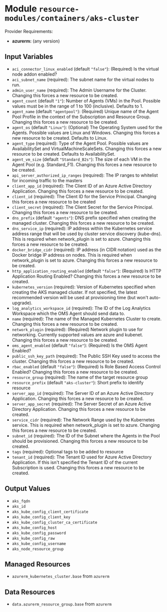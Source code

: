 
# Module `resource-modules/containers/aks-cluster`

Provider Requirements:
* **azurerm:** (any version)

## Input Variables
* `aci_connector_linux_enabled` (default `"false"`): (Required) Is the virtual node addon enabled?
* `aci_subnet_name` (required): The subnet name for the virtual nodes to run.
* `admin_user_name` (required): The Admin Username for the Cluster. Changing this forces a new resource to be created.
* `agent_count` (default `"1"`): Number of Agents (VMs) in the Pool. Possible values must be in the range of 1 to 100 (inclusive). Defaults to 1.
* `agent_name` (default `"agentpool"`): (Required) Unique name of the Agent Pool Profile in the context of the Subscription and Resource Group. Changing this forces a new resource to be created.
* `agent_os` (default `"Linux"`): (Optional) The Operating System used for the Agents. Possible values are Linux and Windows. Changing this forces a new resource to be created. Defaults to Linux.
* `agent_type` (required): Type of the Agent Pool. Possible values are AvailabilitySet and VirtualMachineScaleSets. Changing this forces a new resource to be created. Defaults to AvailabilitySet.
* `agent_vm_size` (default `"Standard_B2s"`): The size of each VM in the Agent Pool (e.g. Standard_F1). Changing this forces a new resource to be created.
* `api_server_authorized_ip_ranges` (required): The IP ranges to whitelist for incoming traffic to the masters
* `client_app_id` (required):  The Client ID of an Azure Active Directory Application. Changing this forces a new resource to be created.
* `client_id` (required):  The Client ID for the Service Principal. Changing this forces a new resource to be created
* `client_secret` (required): The Client Secret for the Service Principal. Changing this forces a new resource to be created.
* `dns_prefix` (default `"agents"`): DNS prefix specified when creating the managed cluster. Changing this forces a new resource to be created.
* `dns_service_ip` (required): IP address within the Kubernetes service address range that will be used by cluster service discovery (kube-dns). This is required when network_plugin is set to azure. Changing this forces a new resource to be created.
* `docker_bridge_cidr` (required): IP address (in CIDR notation) used as the Docker bridge IP address on nodes. This is required when network_plugin is set to azure. Changing this forces a new resource to be created.
* `http_application_routing_enabled` (default `"false"`): (Required) Is HTTP Application Routing Enabled? Changing this forces a new resource to be created.
* `kubernetes_version` (required): Version of Kubernetes specified when creating the AKS managed cluster. If not specified, the latest recommended version will be used at provisioning time (but won't auto-upgrade).
* `log_analytics_workspace_id` (required): The ID of the Log Analytics Workspace which the OMS Agent should send data to.
* `name` (required): The name of the Managed Kubernetes Cluster to create. Changing this forces a new resource to be created.
* `network_plugin` (required):  (Required) Network plugin to use for networking. Currently supported values are azure and kubenet. Changing this forces a new resource to be created.
* `oms_agent_enabled` (default `"false"`): (Required) Is the OMS Agent Enabled?
* `public_ssh_key_path` (required): The Public SSH Key used to access the cluster. Changing this forces a new resource to be created.
* `rbac_enabled` (default `"false"`): (Required) Is Role Based Access Control Enabled? Changing this forces a new resource to be created.
* `resource_group` (required): The name of the target resource group
* `resource_prefix` (default `"aks-cluster"`): Short prefix to identify resource
* `server_app_id` (required): The Server ID of an Azure Active Directory Application. Changing this forces a new resource to be created.
* `server_app_secret` (required): The Server Secret of an Azure Active Directory Application. Changing this forces a new resource to be created.
* `service_cidr` (required): The Network Range used by the Kubernetes service. This is required when network_plugin is set to azure. Changing this forces a new resource to be created.
* `subnet_id` (required): The ID of the Subnet where the Agents in the Pool should be provisioned. Changing this forces a new resource to be created.
* `tags` (required): Optional tags to be added to resource
* `tenant_id` (required): The Tenant ID used for Azure Active Directory Application. If this isn't specified the Tenant ID of the current Subscription is used. Changing this forces a new resource to be created.

## Output Values
* `aks_fqdn`
* `aks_id`
* `aks_kube_config_client_certificate`
* `aks_kube_config_client_key`
* `aks_kube_config_cluster_ca_certificate`
* `aks_kube_config_host`
* `aks_kube_config_password`
* `aks_kube_config_raw`
* `aks_kube_config_username`
* `aks_node_resource_group`

## Managed Resources
* `azurerm_kubernetes_cluster.base` from `azurerm`

## Data Resources
* `data.azurerm_resource_group.base` from `azurerm`

